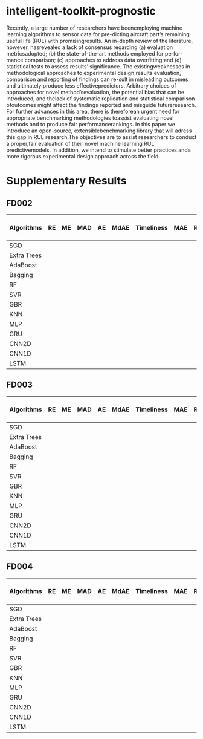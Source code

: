 # intelligent-toolkit-prognostic

Recently,  a  large  number  of  researchers  have  beenemploying  machine  learning  algorithms  to  sensor  data  for  pre-dicting aircraft part’s remaining useful life (RUL) with promisingresults.   An   in-depth   review   of   the   literature,   however,   hasrevealed  a  lack  of  consensus  regarding  (a)  evaluation  metricsadopted;  (b)  the  state-of-the-art  methods  employed  for  perfor-mance  comparison;  (c)  approaches  to  address  data  overfitting;and (d) statistical tests to assess results’ significance. The existingweaknesses in methodological approaches to experimental design,results evaluation, comparison and reporting of findings can re-sult in misleading outcomes and ultimately produce less effectivepredictors.  Arbitrary  choices  of  approaches  for  novel  method’sevaluation,  the  potential  bias  that  can  be  introduced,  and  thelack   of   systematic   replication   and   statistical   comparison   ofoutcomes might affect the findings reported and misguide futureresearch.  For  further  advances  in  this  area,  there  is  thereforean urgent need for appropriate benchmarking methodologies toassist evaluating novel methods and to produce fair performancerankings.  In  this  paper  we  introduce  an  open-source,  extensiblebenchmarking library that will adress this gap in RUL research.The  objectives  are  to  assist  researchers  to  conduct  a  proper,fair  evaluation  of  their  novel  machine  learning  RUL  predictivemodels. In addition, we intend to stimulate better practices anda  more  rigorous  experimental  design  approach  across  the  field.

# Supplementary Results

## FD002
| Algorithms  | RE | ME | MAD | AE | MdAE | Timeliness | MAE | RMSE | R^2 | sMAPE (%) | Training Time (s) | Testing Time (s) |
|-------------|----|----|-----|----|------|------------|-----|------|-----|-----------|-------------------|------------------|
| SGD         |    |    |     |    |      |            |     |      |     |           |                   |                  |
| Extra Trees |    |    |     |    |      |            |     |      |     |           |                   |                  |
| AdaBoost    |    |    |     |    |      |            |     |      |     |           |                   |                  |
| Bagging     |    |    |     |    |      |            |     |      |     |           |                   |                  |
| RF          |    |    |     |    |      |            |     |      |     |           |                   |                  |
| SVR         |    |    |     |    |      |            |     |      |     |           |                   |                  |
| GBR         |    |    |     |    |      |            |     |      |     |           |                   |                  |
| KNN         |    |    |     |    |      |            |     |      |     |           |                   |                  |
| MLP         |    |    |     |    |      |            |     |      |     |           |                   |                  |
| GRU         |    |    |     |    |      |            |     |      |     |           |                   |                  |
| CNN2D       |    |    |     |    |      |            |     |      |     |           |                   |                  |
| CNN1D       |    |    |     |    |      |            |     |      |     |           |                   |                  |
| LSTM        |    |    |     |    |      |            |     |      |     |           |                   |                  |

## FD003
| Algorithms  | RE | ME | MAD | AE | MdAE | Timeliness | MAE | RMSE | R^2 | sMAPE (%) | Training Time (s) | Testing Time (s) |
|-------------|----|----|-----|----|------|------------|-----|------|-----|-----------|-------------------|------------------|
| SGD         |    |    |     |    |      |            |     |      |     |           |                   |                  |
| Extra Trees |    |    |     |    |      |            |     |      |     |           |                   |                  |
| AdaBoost    |    |    |     |    |      |            |     |      |     |           |                   |                  |
| Bagging     |    |    |     |    |      |            |     |      |     |           |                   |                  |
| RF          |    |    |     |    |      |            |     |      |     |           |                   |                  |
| SVR         |    |    |     |    |      |            |     |      |     |           |                   |                  |
| GBR         |    |    |     |    |      |            |     |      |     |           |                   |                  |
| KNN         |    |    |     |    |      |            |     |      |     |           |                   |                  |
| MLP         |    |    |     |    |      |            |     |      |     |           |                   |                  |
| GRU         |    |    |     |    |      |            |     |      |     |           |                   |                  |
| CNN2D       |    |    |     |    |      |            |     |      |     |           |                   |                  |
| CNN1D       |    |    |     |    |      |            |     |      |     |           |                   |                  |
| LSTM        |    |    |     |    |      |            |     |      |     |           |                   |                  |

## FD004
| Algorithms  | RE | ME | MAD | AE | MdAE | Timeliness | MAE | RMSE | R^2 | sMAPE (%) | Training Time (s) | Testing Time (s) |
|-------------|----|----|-----|----|------|------------|-----|------|-----|-----------|-------------------|------------------|
| SGD         |    |    |     |    |      |            |     |      |     |           |                   |                  |
| Extra Trees |    |    |     |    |      |            |     |      |     |           |                   |                  |
| AdaBoost    |    |    |     |    |      |            |     |      |     |           |                   |                  |
| Bagging     |    |    |     |    |      |            |     |      |     |           |                   |                  |
| RF          |    |    |     |    |      |            |     |      |     |           |                   |                  |
| SVR         |    |    |     |    |      |            |     |      |     |           |                   |                  |
| GBR         |    |    |     |    |      |            |     |      |     |           |                   |                  |
| KNN         |    |    |     |    |      |            |     |      |     |           |                   |                  |
| MLP         |    |    |     |    |      |            |     |      |     |           |                   |                  |
| GRU         |    |    |     |    |      |            |     |      |     |           |                   |                  |
| CNN2D       |    |    |     |    |      |            |     |      |     |           |                   |                  |
| CNN1D       |    |    |     |    |      |            |     |      |     |           |                   |                  |
| LSTM        |    |    |     |    |      |            |     |      |     |           |                   |                  |
